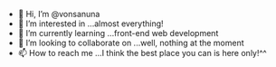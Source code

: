 - 👋 Hi, I’m @vonsanuna
- 👀 I’m interested in ...almost everything! 
- 🌱 I’m currently learning ...front-end web development 
- 💞️ I’m looking to collaborate on ...well, nothing at the moment
- 📫 How to reach me ...I think the best place you can is here only!^^

<!---
vonsanuna/vonsanuna is a ✨ special ✨ repository because its `README.md` (this file) appears on your GitHub profile.
You can click the Preview link to take a look at your changes.
--->
